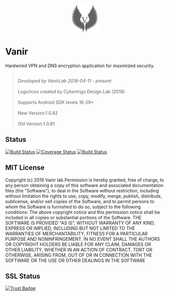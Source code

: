 <p align="center">
  <img alt="VanirLab" src="https://github.com/VanirLab/vanir-android/blob/master/logo_backdrop.png" height="90" />
</p>


# Vanir
Hardwired VPN and DNS encryption application for maximized security.



> <br/>*Developed by VanirLab 2018-04-11 - present* <br/>
> <br/>Logo/icon created by Cybertrigo Design Lab (2018)<br/>
> <br/>Supports Android SDK levels 16-29+<br/>
> <br/>New Version:1.0.82<br/>
> <br/>Old Version:1.0.81<br/>


## Status
[![Build Status](https://travis-ci.org/VanirLab/Vanir-android.svg?branch=master)](https://travis-ci.org/VanirLab/Vanir-android)
[![Coverage Status](https://coveralls.io/repos/github/VanirLab/Vanir-android/badge.svg?branch=master)](https://coveralls.io/github/VanirLab/Vanir-android?branch=master)
[![Build Status](https://semaphoreci.com/api/v1/vanirlab/vanir-android/branches/master/badge.svg)](https://semaphoreci.com/vanirlab/vanir-android)



## MIT License
Copyright (c) 2019 Vanir lab
Permission is hereby granted, free of charge, to any person obtaining a copy
of this software and associated documentation files (the "Software"), to deal
in the Software without restriction, including without limitation the rights
to use, copy, modify, merge, publish, distribute, sublicense, and/or sell
copies of the Software, and to permit persons to whom the Software is
furnished to do so, subject to the following conditions:
The above copyright notice and this permission notice shall be included in all
copies or substantial portions of the Software.
THE SOFTWARE IS PROVIDED "AS IS", WITHOUT WARRANTY OF ANY KIND, EXPRESS OR
IMPLIED, INCLUDING BUT NOT LIMITED TO THE WARRANTIES OF MERCHANTABILITY,
FITNESS FOR A PARTICULAR PURPOSE AND NONINFRINGEMENT. IN NO EVENT SHALL THE
AUTHORS OR COPYRIGHT HOLDERS BE LIABLE FOR ANY CLAIM, DAMAGES OR OTHER
LIABILITY, WHETHER IN AN ACTION OF CONTRACT, TORT OR OTHERWISE, ARISING FROM,
OUT OF OR IN CONNECTION WITH THE SOFTWARE OR THE USE OR OTHER DEALINGS IN THE
SOFTWARE

## SSL Status

[![Trust Badge](https://trustlock.co/wp-content/uploads/2019/01/ssl-checkout-trust-seal.png)](https://trustlock.co)

